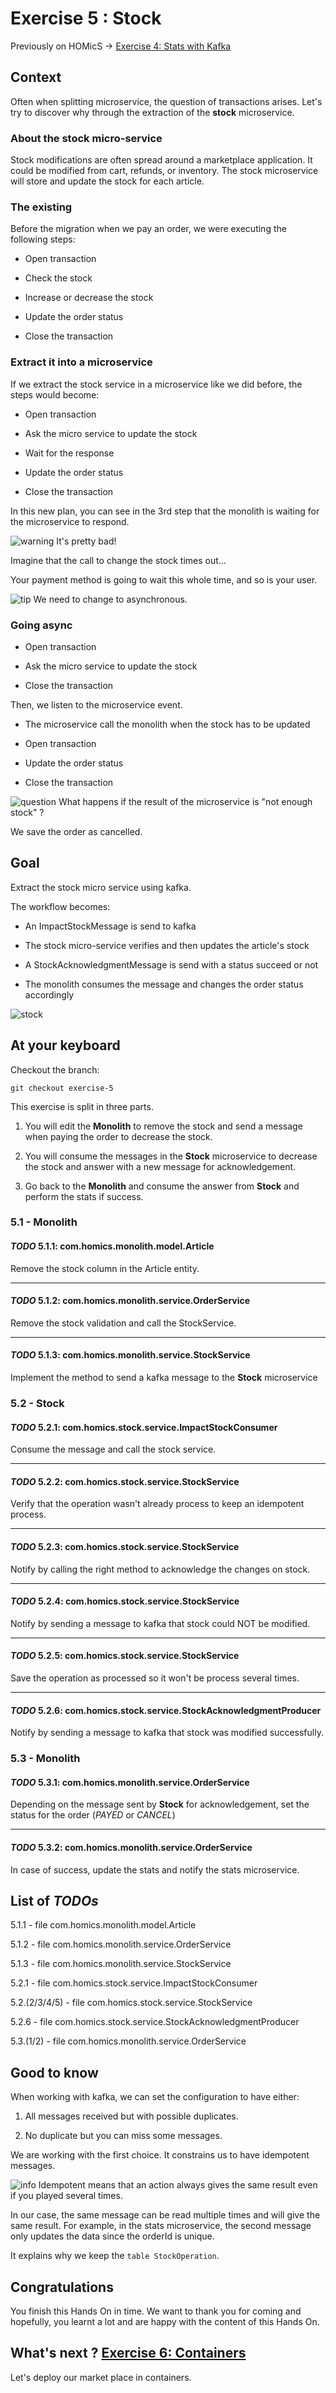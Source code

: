 # Exercise 5 : Stock

Previously on HOMicS -> [Exercise 4: Stats with Kafka](../user-guide/kafka.md)

## Context

Often when splitting microservice, the question of transactions arises.
Let's try to discover why through the extraction of the **stock** microservice.

### About the stock micro-service

Stock modifications are often spread around a marketplace application. It could be modified from cart, refunds, or inventory.
The stock microservice will store and update the stock for each article. 

### The existing

Before the migration when we pay an order, we were executing the following steps:

* Open transaction

* Check the stock

* Increase or decrease the stock

* Update the order status

* Close the transaction

### Extract it into a microservice

If we extract the stock service in a microservice like we did before, the steps would become:

* Open transaction

* Ask the micro service to update the stock

* Wait for the response

* Update the order status

* Close the transaction

In this new plan, you can see in the 3rd step that the monolith is waiting for the microservice to respond.

![warning](../img/warning.png) It's pretty bad! 

Imagine that the call to change the stock times out... 

Your payment method is going to wait this whole time, and so is your user.

![tip](../img/success.png) We need to change to asynchronous.

### Going async

* Open transaction

* Ask the micro service to update the stock

* Close the transaction

Then, we listen to the microservice event.

* The microservice call the monolith when the stock has to be updated

* Open transaction

* Update the order status

* Close the transaction


![question](../img/question.png) What happens if the result of the microservice is "not enough stock" ?

We save the order as cancelled.

## Goal 

Extract the stock micro service using kafka.

The workflow becomes:

* An ImpactStockMessage is send to kafka
 
* The stock micro-service verifies and then updates the article's stock

* A StockAcknowledgmentMessage is send with a status succeed or not

* The monolith consumes the message and changes the order status accordingly

![stock](../img/stock.png)

## At your keyboard

Checkout the branch: 
        
    git checkout exercise-5

This exercise is split in three parts.

1. You will edit the **Monolith** to remove the stock and send a message when paying the order to decrease the stock.

2. You will consume the messages in the **Stock** microservice to decrease the stock and answer with a new message for
acknowledgement.

3. Go back to the **Monolith** and consume the answer from **Stock** and perform the stats if success.

### 5.1 - Monolith

#### _TODO_ 5.1.1: com.homics.monolith.model.Article

Remove the stock column in the Article entity.

-----

#### _TODO_ 5.1.2: com.homics.monolith.service.OrderService

Remove the stock validation and call the StockService.

-----

#### _TODO_ 5.1.3: com.homics.monolith.service.StockService

Implement the method to send a kafka message to the **Stock** microservice

### 5.2 - Stock

#### _TODO_ 5.2.1: com.homics.stock.service.ImpactStockConsumer

Consume the message and call the stock service.

-----

#### _TODO_ 5.2.2: com.homics.stock.service.StockService

Verify that the operation wasn't already process to keep an idempotent process.

-----

#### _TODO_ 5.2.3: com.homics.stock.service.StockService

Notify by calling the right method to acknowledge the changes on stock.

-----

#### _TODO_ 5.2.4: com.homics.stock.service.StockService

Notify by sending a message to kafka that stock could NOT be modified.

-----

#### _TODO_ 5.2.5: com.homics.stock.service.StockService

Save the operation as processed so it won't be process several times.

-----

#### _TODO_ 5.2.6: com.homics.stock.service.StockAcknowledgmentProducer

Notify by sending a message to kafka that stock was modified successfully.

### 5.3 - Monolith

#### _TODO_ 5.3.1: com.homics.monolith.service.OrderService

Depending on the message sent by **Stock** for acknowledgement, set the status for the order (_PAYED_
or _CANCEL_)

-----

#### _TODO_ 5.3.2: com.homics.monolith.service.OrderService

In case of success, update the stats and notify the stats microservice.

## List of _TODOs_

5.1.1 - file com.homics.monolith.model.Article

5.1.2 - file com.homics.monolith.service.OrderService

5.1.3 - file com.homics.monolith.service.StockService

5.2.1 - file com.homics.stock.service.ImpactStockConsumer

5.2.(2/3/4/5) - file com.homics.stock.service.StockService

5.2.6 - file com.homics.stock.service.StockAcknowledgmentProducer

5.3.(1/2) - file com.homics.monolith.service.OrderService

## Good to know

When working with kafka, we can set the configuration to have either:

1. All messages received but with possible duplicates.

2. No duplicate but you can miss some messages.

We are working with the first choice. It constrains us to have idempotent messages.

![info](../img/info.png) Idempotent means that an action always gives the same result even if you played several times.

In our case, the same message can be read multiple times and will give the same result. For example, in the stats microservice,
the second message only updates the data since the orderId is unique.

It explains why we keep the `table StockOperation`.

## Congratulations

You finish this Hands On in time. We want to thank you for coming and hopefully, you learnt a lot and are happy with the
content of this Hands On.

## What's next ? [Exercise 6: Containers](containers.md)

Let's deploy our market place in containers.
